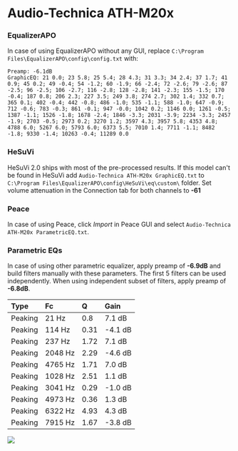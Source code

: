 # Audio-Technica ATH-M20x

### EqualizerAPO
In case of using EqualizerAPO without any GUI, replace `C:\Program Files\EqualizerAPO\config\config.txt`
with:
```
Preamp: -6.1dB
GraphicEQ: 21 0.0; 23 5.8; 25 5.4; 28 4.3; 31 3.3; 34 2.4; 37 1.7; 41 0.9; 45 0.2; 49 -0.4; 54 -1.2; 60 -1.9; 66 -2.4; 72 -2.6; 79 -2.6; 87 -2.5; 96 -2.5; 106 -2.7; 116 -2.8; 128 -2.8; 141 -2.3; 155 -1.5; 170 -0.4; 187 0.8; 206 2.3; 227 3.5; 249 3.8; 274 2.7; 302 1.4; 332 0.7; 365 0.1; 402 -0.4; 442 -0.8; 486 -1.0; 535 -1.1; 588 -1.0; 647 -0.9; 712 -0.6; 783 -0.3; 861 -0.1; 947 -0.0; 1042 0.2; 1146 0.0; 1261 -0.5; 1387 -1.1; 1526 -1.8; 1678 -2.4; 1846 -3.3; 2031 -3.9; 2234 -3.3; 2457 -1.9; 2703 -0.5; 2973 0.2; 3270 1.2; 3597 4.3; 3957 5.8; 4353 4.8; 4788 6.0; 5267 6.0; 5793 6.0; 6373 5.5; 7010 1.4; 7711 -1.1; 8482 -1.8; 9330 -1.4; 10263 -0.4; 11289 0.0
```

### HeSuVi
HeSuVi 2.0 ships with most of the pre-processed results. If this model can't be found in HeSuVi add
`Audio-Technica ATH-M20x GraphicEQ.txt` to `C:\Program Files\EqualizerAPO\config\HeSuVi\eq\custom\` folder.
Set volume attenuation in the Connection tab for both channels to **-61**

### Peace
In case of using Peace, click *Import* in Peace GUI and select `Audio-Technica ATH-M20x ParametricEQ.txt`.

### Parametric EQs
In case of using other parametric equalizer, apply preamp of **-6.9dB** and build filters manually
with these parameters. The first 5 filters can be used independently.
When using independent subset of filters, apply preamp of **-6.8dB**.

| Type    | Fc      |    Q | Gain    |
|:--------|:--------|:-----|:--------|
| Peaking | 21 Hz   | 0.8  | 7.1 dB  |
| Peaking | 114 Hz  | 0.31 | -4.1 dB |
| Peaking | 237 Hz  | 1.72 | 7.1 dB  |
| Peaking | 2048 Hz | 2.29 | -4.6 dB |
| Peaking | 4765 Hz | 1.71 | 7.0 dB  |
| Peaking | 1028 Hz | 2.51 | 1.1 dB  |
| Peaking | 3041 Hz | 0.29 | -1.0 dB |
| Peaking | 4973 Hz | 0.36 | 1.3 dB  |
| Peaking | 6322 Hz | 4.93 | 4.3 dB  |
| Peaking | 7915 Hz | 1.67 | -3.8 dB |

![](https://raw.githubusercontent.com/jaakkopasanen/AutoEq/master/results/rtings/rtings/Audio-Technica%20ATH-M20x/Audio-Technica%20ATH-M20x.png)